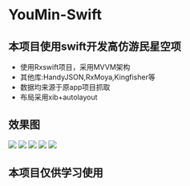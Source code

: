 # YouMin-Swift
## 本项目使用swift开发高仿游民星空项
- 使用Rxswift项目，采用MVVM架构
- 其他库:HandyJSON,RxMoya,Kingfisher等
- 数据均来源于原app项目抓取
- 布局采用xib+autolayout

## 效果图
![](https://www.hualigs.cn/image/609e6098c2a2d.jpg)
![](https://www.hualigs.cn/image/609e609fe6553.jpg)
![](https://www.hualigs.cn/image/609e60a56184d.jpg)
![](https://www.hualigs.cn/image/609e60a9acf67.jpg)
![](https://www.hualigs.cn/image/609e60b326eb2.jpg)

## 本项目仅供学习使用
